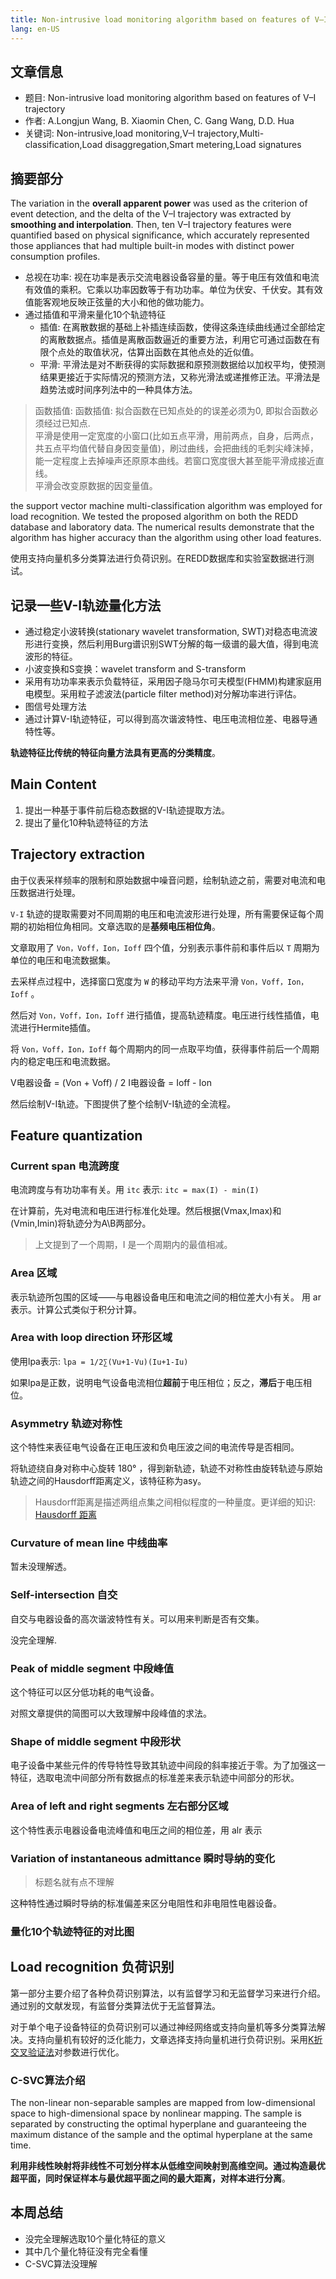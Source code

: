 ```yaml
---
title: Non-intrusive load monitoring algorithm based on features of V–I trajectory
lang: en-US
---
```


## 文章信息
+ 题目: Non-intrusive load monitoring algorithm based on features of V–I trajectory
+ 作者: A.Longjun Wang, B. Xiaomin Chen, C. Gang Wang, D.D. Hua
+ 关键词: Non-intrusive,load monitoring,V–I trajectory,Multi-classification,Load disaggregation,Smart metering,Load signatures

## 摘要部分
The variation in the **overall apparent power** was used as the criterion of event detection, and the delta of the V–I trajectory was extracted by **smoothing and interpolation**. Then, ten V–I trajectory features were quantified based on physical significance, which accurately represented those appliances that had multiple built-in modes with distinct power consumption profiles.

+ 总视在功率: 视在功率是表示交流电器设备容量的量。等于电压有效值和电流有效值的乘积。它乘以功率因数等于有功功率。单位为伏安、千伏安。其有效值能客观地反映正弦量的大小和他的做功能力。
+ 通过插值和平滑来量化10个轨迹特征
    + 插值: 在离散数据的基础上补插连续函数，使得这条连续曲线通过全部给定的离散数据点。插值是离散函数逼近的重要方法，利用它可通过函数在有限个点处的取值状况，估算出函数在其他点处的近似值。
    + 平滑: 平滑法是对不断获得的实际数据和原预测数据给以加权平均，使预测结果更接近于实际情况的预测方法，又称光滑法或递推修正法。平滑法是趋势法或时间序列法中的一种具体方法。

> 函数插值: 函数插值: 拟合函数在已知点处的的误差必须为0, 即拟合函数必须经过已知点.<br>
> 平滑是使用一定宽度的小窗口(比如五点平滑，用前两点，自身，后两点，共五点平均值代替自身因变量值)，刷过曲线，会把曲线的毛刺尖峰沫掉，能一定程度上去掉噪声还原原本曲线。若窗口宽度很大甚至能平滑成接近直线。<br>
> 平滑会改变原数据的因变量值。

the support vector machine multi-classification algorithm was employed for load recognition. We tested the proposed algorithm on both the REDD database and laboratory data. The numerical results demonstrate that the algorithm has higher accuracy than the algorithm using other load features.

使用支持向量机多分类算法进行负荷识别。在REDD数据库和实验室数据进行测试。

## 记录一些V-I轨迹量化方法
+ 通过稳定小波转换(stationary wavelet transformation, SWT)对稳态电流波形进行变换，然后利用Burg谱识别SWT分解的每一级谱的最大值，得到电流波形的特征。
+ 小波变换和S变换：wavelet transform and S-transform 
+ 采用有功功率来表示负载特征，采用因子隐马尔可夫模型(FHMM)构建家庭用电模型。采用粒子滤波法(particle filter method)对分解功率进行评估。
+ 图信号处理方法
+ 通过计算V-I轨迹特征，可以得到高次谐波特性、电压电流相位差、电器导通特性等。

**轨迹特征比传统的特征向量方法具有更高的分类精度**。

## Main Content
1. 提出一种基于事件前后稳态数据的V-I轨迹提取方法。
2. 提出了量化10种轨迹特征的方法

## Trajectory extraction
由于仪表采样频率的限制和原始数据中噪音问题，绘制轨迹之前，需要对电流和电压数据进行处理。

`V-I` 轨迹的提取需要对不同周期的电压和电流波形进行处理，所有需要保证每个周期的初始相位角相同。文章选取的是**基频电压相位角**。

文章取用了 `Von，Voff，Ion，Ioff`  四个值，分别表示事件前和事件后以 `T` 周期为单位的电压和电流数据集。

去采样点过程中，选择窗口宽度为 `W` 的移动平均方法来平滑 `Von，Voff，Ion，Ioff` 。

然后对 `Von，Voff，Ion，Ioff` 进行插值，提高轨迹精度。电压进行线性插值，电流进行Hermite插值。

将 `Von，Voff，Ion，Ioff` 每个周期内的同一点取平均值，获得事件前后一个周期内的稳定电压和电流数据。

V电器设备 = (Von + Voff) / 2
I电器设备 = Ioff - Ion

然后绘制V-I轨迹。下图提供了整个绘制V-I轨迹的全流程。

<template>
  <img :src="$withBase('/images/trajectory-extraction.png')" alt="叠加原理">
</template>

## Feature quantization
### Current span 电流跨度
电流跨度与有功功率有关。用 `itc` 表示: 
`itc = max(I) - min(I)`

在计算前，先对电流和电压进行标准化处理。然后根据(Vmax,Imax)和(Vmin,Imin)将轨迹分为A\B两部分。

> 上文提到了一个周期，I 是一个周期内的最值相减。

### Area 区域
表示轨迹所包围的区域——与电器设备电压和电流之间的相位差大小有关。 用 ar 表示。计算公式类似于积分计算。
### Area with loop direction 环形区域
使用lpa表示: `lpa = 1/2∑(Vu+1-Vu)(Iu+1-Iu)`

如果lpa是正数，说明电气设备电流相位**超前**于电压相位；反之，**滞后**于电压相位。

### Asymmetry 轨迹对称性
这个特性来表征电气设备在正电压波和负电压波之间的电流传导是否相同。

将轨迹绕自身对称中心旋转 180° ，得到新轨迹，轨迹不对称性由旋转轨迹与原始轨迹之间的Hausdorff距离定义，该特征称为asy。

> Hausdorff距离是描述两组点集之间相似程度的一种量度。更详细的知识: [Hausdorff 距离](https://blog.csdn.net/yizhishuixiong/article/details/106532010)

### Curvature of mean line 中线曲率

<template>
  <img :src="$withBase('/images/curvature_of_mean_line.png')" alt="叠加原理">
</template>

暂未没理解透。

### Self-intersection 自交
自交与电器设备的高次谐波特性有关。可以用来判断是否有交集。

<template>
  <img :src="$withBase('/images/selt-intersection.png')" alt="叠加原理">
</template>

没完全理解.

### Peak of middle segment 中段峰值
这个特征可以区分低功耗的电气设备。

<template>
  <img :src="$withBase('/images/peak_of_middle_segment.png')" alt="叠加原理">
</template>

对照文章提供的简图可以大致理解中段峰值的求法。

### Shape of middle segment 中段形状
电子设备中某些元件的传导特性导致其轨迹中间段的斜率接近于零。为了加强这一特征，选取电流中间部分所有数据点的标准差来表示轨迹中间部分的形状。

### Area of left and right segments 左右部分区域
这个特性表示电器设备电流峰值和电压之间的相位差，用 alr 表示

<template>
  <img :src="$withBase('/images/areaofleftandright.png')" alt="叠加原理">
</template>

### Variation of instantaneous admittance 瞬时导纳的变化
> 标题名就有点不理解

这种特性通过瞬时导纳的标准偏差来区分电阻性和非电阻性电器设备。

<template>
  <img :src="$withBase('/images/Variation of instantaneous admittance.png')" alt="叠加原理">
</template>

### 量化10个轨迹特征的对比图
<template>
  <img :src="$withBase('/images/graphical explanation of trajectory features.png')" alt="叠加原理">
</template>


## Load recognition 负荷识别
第一部分主要介绍了各种负荷识别算法，以有监督学习和无监督学习来进行介绍。通过别的文献发现，有监督分类算法优于无监督算法。

对于单个电子设备特征的负荷识别可以通过神经网络或支持向量机等多分类算法解决。支持向量机有较好的泛化能力，文章选择支持向量机进行负荷识别。采用[K折交叉验证法](https://blog.csdn.net/xiaosongshine/article/details/88658274)对参数进行优化。

### C-SVC算法介绍
The non-linear non-separable samples are mapped from low-dimensional space to high-dimensional space by nonlinear mapping. The sample is separated by constructing the optimal hyperplane and guaranteeing the maximum distance of the sample and the optimal hyperplane at the same time.

**利用非线性映射将非线性不可划分样本从低维空间映射到高维空间。通过构造最优超平面，同时保证样本与最优超平面之间的最大距离，对样本进行分离**。

## 本周总结
- 没完全理解选取10个量化特征的意义
- 其中几个量化特征没有完全看懂
- C-SVC算法没理解